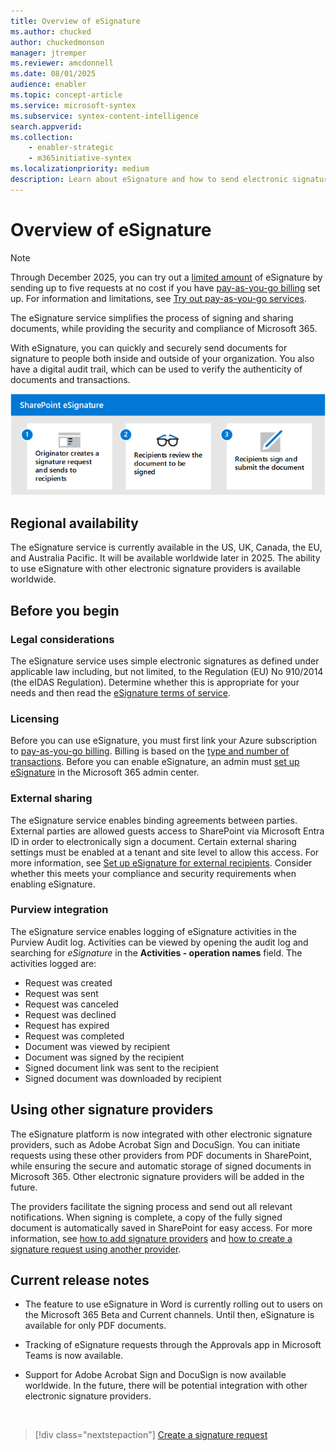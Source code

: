 ```yaml
---
title: Overview of eSignature
ms.author: chucked
author: chuckedmonson
manager: jtremper
ms.reviewer: amcdonnell
ms.date: 08/01/2025
audience: enabler
ms.topic: concept-article
ms.service: microsoft-syntex
ms.subservice: syntex-content-intelligence
search.appverid: 
ms.collection: 
    - enabler-strategic
    - m365initiative-syntex
ms.localizationpriority: medium
description: Learn about eSignature and how to send electronic signature requests to people inside and outside of your organization. 
---
```


# Overview of eSignature

> [!NOTE]
> Through December 2025, you can try out a [limited amount](promo-syntex.md#included-monthly-capacity) of eSignature by sending up to five requests at no cost if you have [pay-as-you-go billing](syntex-azure-billing.md) set up. For information and limitations, see [Try out pay-as-you-go services](promo-syntex.md).

The eSignature service simplifies the process of signing and sharing documents, while providing the security and compliance of Microsoft 365.

With eSignature, you can quickly and securely send documents for signature to people both inside and outside of your organization. You also have a digital audit trail, which can be used to verify the authenticity of documents and transactions.

![Diagram showing the eSignature process.](../media/content-understanding/esignature-overview-flow.png)

## Regional availability

The eSignature service is currently available in the US, UK, Canada, the EU, and Australia Pacific. It will be available worldwide later in 2025. The ability to use eSignature with other electronic signature providers is available worldwide.

## Before you begin

### Legal considerations

The eSignature service uses simple electronic signatures as defined under applicable law including, but not limited, to the Regulation (EU) No 910/2014 (the eIDAS Regulation). Determine whether this is appropriate for your needs and then read the [eSignature terms of service](/legal/microsoft-365/esignature-terms-of-service).

### Licensing

Before you can use eSignature, you must first link your Azure subscription to [pay-as-you-go billing](syntex-azure-billing.md). Billing is based on the [type and number of transactions](syntex-pay-as-you-go-services.md). Before you can enable eSignature, an admin must [set up eSignature](esignature-setup.md) in the Microsoft 365 admin center.

### External sharing

The eSignature service enables binding agreements between parties. External parties are allowed guests access to SharePoint via Microsoft Entra ID in order to electronically sign a document. Certain external sharing settings must be enabled at a tenant and site level to allow this access. For more information, see [Set up eSignature for external recipients](esignature-setup.md#external-recipients). Consider whether this meets your compliance and security requirements when enabling eSignature.

### Purview integration

The eSignature service enables logging of eSignature activities in the Purview Audit log. Activities can be viewed by opening the audit log and searching for *eSignature* in the **Activities - operation names** field. The activities logged are:

- Request was created
- Request was sent
- Request was canceled
- Request was declined
- Request has expired
- Request was completed
- Document was viewed by recipient
- Document was signed by the recipient
- Signed document link was sent to the recipient
- Signed document was downloaded by recipient

## Using other signature providers

The eSignature platform is now integrated with other electronic signature providers, such as Adobe Acrobat Sign and DocuSign. You can initiate requests using these other providers from PDF documents in SharePoint, while ensuring the secure and automatic storage of signed documents in Microsoft 365. Other electronic signature providers will be added in the future.

The providers facilitate the signing process and send out all relevant notifications. When signing is complete, a copy of the fully signed document is automatically saved in SharePoint for easy access. For more information, see [how to add signature providers](esignature-setup.md#add-signature-providers) and [how to create a signature request using another provider](esignature-send-requests.md#create-a-signature-request-using-another-provider).

## Current release notes

- The feature to use eSignature in Word is currently rolling out to users on the Microsoft 365 Beta and Current channels. Until then, eSignature is available for only PDF documents.

- Tracking of eSignature requests through the Approvals app in Microsoft Teams is now available.

- Support for Adobe Acrobat Sign and DocuSign is now available worldwide. In the future, there will be potential integration with other electronic signature providers.

<br>

> [!div class="nextstepaction"]
> [Create a signature request](esignature-send-requests.md)
